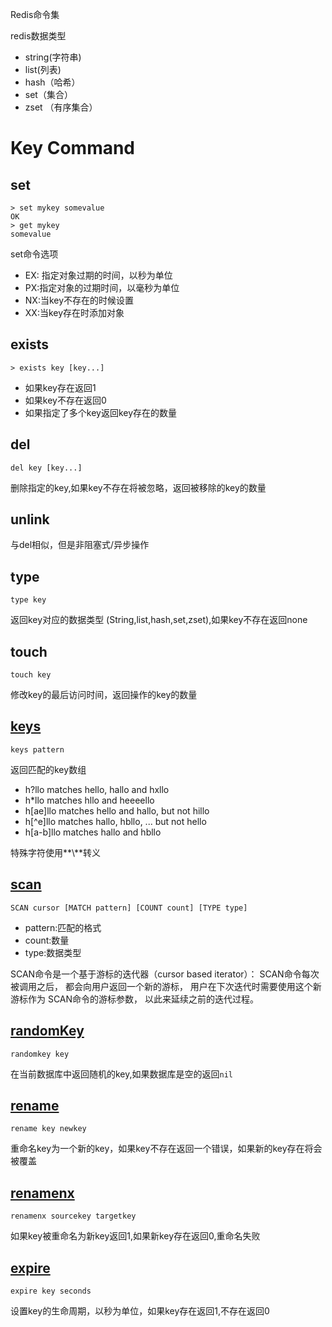 Redis命令集

redis数据类型

* string(字符串)
* list(列表)
* hash（哈希）
* set（集合）
* zset （有序集合）

# Key Command

## set

```redis
> set mykey somevalue
OK
> get mykey
somevalue
```

set命令选项

* EX: 指定对象过期的时间，以秒为单位
* PX:指定对象的过期时间，以毫秒为单位
* NX:当key不存在的时候设置
* XX:当key存在时添加对象

## exists

```redis
> exists key [key...]
```

* 如果key存在返回1
* 如果key不存在返回0
* 如果指定了多个key返回key存在的数量

## del

`del key [key...]`

删除指定的key,如果key不存在将被忽略，返回被移除的key的数量

## unlink

与del相似，但是非阻塞式/异步操作

## type

`type key`

返回key对应的数据类型 (String,list,hash,set,zset),如果key不存在返回none

## touch

`touch key`

修改key的最后访问时间，返回操作的key的数量

## [keys](https://redis.io/commands/keys)

`keys pattern`

返回匹配的key数组

* h?llo matches hello, hallo and hxllo
* h*llo matches hllo and heeeello
* h[ae]llo matches hello and hallo, but not hillo
* h[^e]llo matches hallo, hbllo, ... but not hello
* h[a-b]llo matches hallo and hbllo

特殊字符使用**\\**转义

## [scan](https://redis.io/commands/scan)

`SCAN cursor [MATCH pattern] [COUNT count] [TYPE type]`

* pattern:匹配的格式
* count:数量
* type:数据类型

SCAN命令是一个基于游标的迭代器（cursor based iterator）： SCAN命令每次被调用之后， 都会向用户返回一个新的游标， 用户在下次迭代时需要使用这个新游标作为 SCAN命令的游标参数， 以此来延续之前的迭代过程。

## [randomKey](https://redis.io/commands/randomkey)

`randomkey key`

在当前数据库中返回随机的key,如果数据库是空的返回`nil`

## [rename](https://redis.io/commands/rename)

`rename key newkey`

重命名key为一个新的key，如果key不存在返回一个错误，如果新的key存在将会被覆盖

## [renamenx](https://redis.io/commands/renamenx)

`renamenx sourcekey targetkey` 

如果key被重命名为新key返回1,如果新key存在返回0,重命名失败

## [expire](https://redis.io/commands/expire)

`expire key seconds`

设置key的生命周期，以秒为单位，如果key存在返回1,不存在返回0

